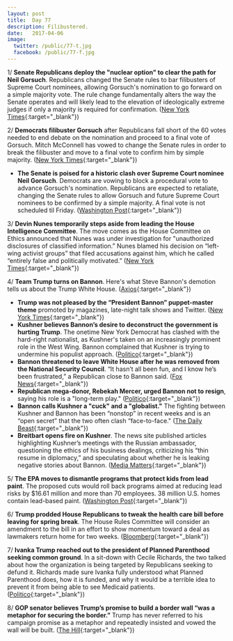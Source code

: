 ```yaml
---
layout: post
title:  Day 77
description: Filibustered.
date:   2017-04-06
image:
  twitter: /public/77-t.jpg
  facebook: /public/77-f.jpg
---
```


1/ **Senate Republicans deploy the "nuclear option" to clear the path for Neil Gorsuch**. Republicans changed the Senate rules to bar filibusters of Supreme Court nominees, allowing Gorsuch's nomination to go forward on a simple majority vote. The rule change fundamentally alters the way the Senate operates and will likely lead to the elevation of ideologically extreme judges if only a majority is required for confirmation. ([New York Times](https://www.nytimes.com/2017/04/06/us/politics/neil-gorsuch-supreme-court-senate.html){:target="_blank"})

2/ **Democrats filibuster Gorsuch** after Republicans fall short of the 60 votes needed to end debate on the nomination and proceed to a final vote of Gorsuch. Mitch McConnell has vowed to change the Senate rules in order to break the filibuster and move to a final vote to confirm him by simple majority. ([New York Times](https://www.nytimes.com/2017/04/06/us/politics/neil-gorsuch-supreme-court-senate.html){:target="_blank"})

* **The Senate is poised for a historic clash over Supreme Court nominee Neil Gorsuch**. Democrats are vowing to block a procedural vote to advance Gorsuch's nomination. Republicans are expected to retaliate, changing the Senate rules to allow Gorsuch and future Supreme Court nominees to be confirmed by a simple majority. A final vote is not scheduled til Friday. ([Washington Post](https://www.washingtonpost.com/powerpost/senate-poised-for-historic-clash-over-supreme-court-nominee-neil-gorsuch/2017/04/06/40295376-1aba-11e7-855e-4824bbb5d748_story.html){:target="_blank"})

3/ **Devin Nunes temporarily steps aside from leading the House Intelligence Committee**. The move comes as the House Committee on Ethics announced that Nunes was under investigation for "unauthorized disclosures of classified information.” Nunes blamed his decision on “left-wing activist groups” that filed accusations against him, which he called “entirely false and politically motivated.” ([New York Times](https://www.nytimes.com/2017/04/06/us/politics/devin-nunes-house-intelligence-committee-russia.html){:target="_blank"})

4/ **Team Trump turns on Bannon**. Here's what Steve Bannon's demotion tells us about the Trump White House. ([Axios](https://www.axios.com/trump-steve-bannon-nsc-removal-2347427647.html){:target="_blank"})

* **Trump was not pleased by the “President Bannon” puppet-master theme** promoted by magazines, late-night talk shows and Twitter. ([New York Times](https://www.nytimes.com/2017/04/05/us/politics/national-security-council-stephen-bannon.html){:target="_blank"})
* **Kushner believes Bannon’s desire to deconstruct the government is hurting Trump**. The onetime New York Democrat has clashed with the hard-right nationalist, as Kushner's taken on an increasingly prominent role in the West Wing. Bannon complained that Kushner is trying to undermine his populist approach. ([Politico](https://secure.politico.com/story/2017/04/bannon-ousted-from-national-security-council-236908){:target="_blank"})
* **Bannon threatened to leave White House after he was removed from the National Security Council**. “It hasn’t all been fun, and I know he’s been frustrated,” a Republican close to Bannon said. ([Fox News](http://www.foxnews.com/politics/2017/04/06/bannon-reportedly-threatened-to-leave-white-house-after-nsc-shakeup.html){:target="_blank"})
* **Republican mega-donor, Rebekah Mercer, urged Bannon not to resign**, saying his role is a "long-term play." ([Politico](https://secure.politico.com/story/2017/04/bannon-resign-mercer-trump-236939){:target="_blank"})
* **Bannon calls Kushner a "cuck" and a "globalist."** The fighting between Kushner and Bannon has been “nonstop” in recent weeks and is an “open secret” that the two often clash “face-to-face." ([The Daily Beast](http://www.thedailybeast.com/articles/2017/04/06/steve-bannon-calls-jared-kushner-a-cuck-and-globalist-behind-his-back.html){:target="_blank"})
* **Breitbart opens fire on Kushner**. The news site published articles highlighting Kushner’s meetings with the Russian ambassador, questioning the ethics of his business dealings, criticizing his “thin resume in diplomacy,” and speculating about whether he is leaking negative stories about Bannon. ([Media Matters](https://mediamatters.org/blog/2017/04/06/defend-bannon-breitbart-has-opened-fire-presidents-son-law/215938){:target="_blank"})

5/ **The EPA moves to dismantle programs that protect kids from lead paint**. The proposed cuts would roll back programs aimed at reducing lead risks by $16.61 million and more than 70 employees. 38 million U.S. homes contain lead-based paint. ([Washington Post](https://www.washingtonpost.com/news/energy-environment/wp/2017/04/05/trumps-epa-moves-to-defund-programs-that-protect-children-from-lead/){:target="_blank"})

6/ **Trump prodded House Republicans to tweak the health care bill before leaving for spring break**. The House Rules Committee will consider an amendment to the bill in an effort to show momentum toward a deal as lawmakers return home for two weeks. ([Bloomberg](https://www.bloomberg.com/politics/articles/2017-04-06/trump-said-to-push-house-to-aid-gravely-ill-in-health-care-bill){:target="_blank"})

7/ **Ivanka Trump reached out to the president of Planned Parenthood seeking common ground**. In a sit-down with Cecile Richards, the two talked about how the organization is being targeted by Republicans seeking to defund it. Richards made sure Ivanka fully understood what Planned Parenthood does, how it is funded, and why it would be a terrible idea to prevent it from being able to see Medicaid patients. ([Politico](https://secure.politico.com/story/2017/04/ivanka-trump-planned-parenthood-outreach-236940){:target="_blank"})

8/ **GOP senator believes Trump’s promise to build a border wall “was a metaphor for securing the border.”** Trump has never referred to his campaign promise as a metaphor and repeatedly insisted and vowed the wall will be built. ([The Hill](http://thehill.com/homenews/senate/327555-gop-sen-trumps-wall-a-metaphor-for-securing-border){:target="_blank"})

